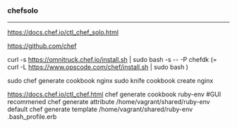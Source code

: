 ### chefsolo
---
https://docs.chef.io/ctl_chef_solo.html

https://github.com/chef



curl -s https://omnitruck.chef.io/install.sh | sudo bash -s -- -P chefdk
(= curl -L https://www.opscode.com/chef/install.sh | sudo bash )

sudo chef generate cookbook nginx
sudo knife cookbook create nginx



https://docs.chef.io/ctl_chef.html
chef generate cookbook ruby-env
#GUI recommened
chef generate attribute /home/vagrant/shared/ruby-env default
chef generate template /home/vagrant/shared/ruby-env .bash_profile.erb












